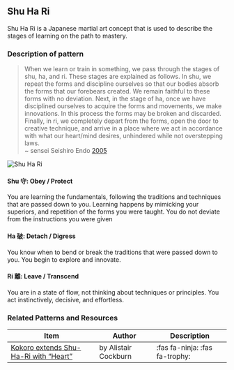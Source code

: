 ## Shu Ha Ri

Shu Ha Ri is a Japanese martial art concept that is used to describe the stages of learning on the path to mastery.

### Description of pattern

> When we learn or train in something, we pass through the stages of shu, ha, and ri. These stages are explained as follows. In shu, we repeat the forms and discipline ourselves so that our bodies absorb the forms that our forebears created. We remain faithful to these forms with no deviation. Next, in the stage of ha, once we have disciplined ourselves to acquire the forms and movements, we make innovations. In this process the forms may be broken and discarded. Finally, in ri, we completely depart from the forms, open the door to creative technique, and arrive in a place where we act in accordance with what our heart/mind desires, unhindered while not overstepping laws.  
> ~ sensei Seishiro Endo [2005](https://web.archive.org/web/20110610205348/http://homepage3.nifty.com/aikido_sakudojo/Shihan_Interview_Dou144-e.html)

![Shu Ha Ri](./shuhari_kanji.jpg)

#### Shu 守: Obey / Protect

You are learning the fundamentals, following the traditions and techniques that are passed down to you. Learning happens by mimicking your superiors, and repetition of the forms you were taught. You do not deviate from the instructions you were given

#### Ha 破: Detach / Digress

You know when to bend or break the traditions that were passed down to you. You begin to explore and innovate.

#### Ri 離: Leave / Transcend

You are in a state of flow, not thinking about techniques or principles. You act instinctively, decisive, and effortless.

### Related Patterns and Resources

| Item                                                                                                   | Author               | Description                    |
| ------------------------------------------------------------------------------------------------------ | -------------------- | ------------------------------ |
| [Kokoro extends Shu-Ha-Ri with “Heart”](https://heartofagile.com/kokoro-extends-shu-ha-ri-with-heart/) | by Alistair Cockburn | :fas fa-ninja: :fas fa-trophy: |
